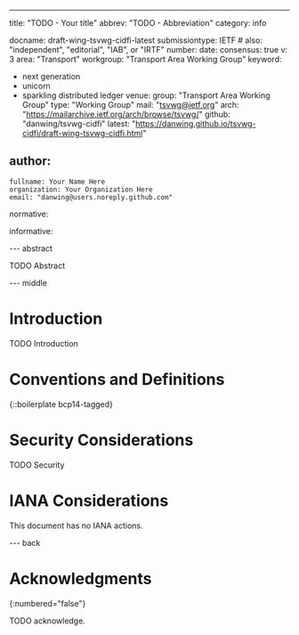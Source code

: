 ---
title: "TODO - Your title"
abbrev: "TODO - Abbreviation"
category: info

docname: draft-wing-tsvwg-cidfi-latest
submissiontype: IETF  # also: "independent", "editorial", "IAB", or "IRTF"
number:
date:
consensus: true
v: 3
area: "Transport"
workgroup: "Transport Area Working Group"
keyword:
 - next generation
 - unicorn
 - sparkling distributed ledger
venue:
  group: "Transport Area Working Group"
  type: "Working Group"
  mail: "tsvwg@ietf.org"
  arch: "https://mailarchive.ietf.org/arch/browse/tsvwg/"
  github: "danwing/tsvwg-cidfi"
  latest: "https://danwing.github.io/tsvwg-cidfi/draft-wing-tsvwg-cidfi.html"

author:
 -
    fullname: Your Name Here
    organization: Your Organization Here
    email: "danwing@users.noreply.github.com"

normative:

informative:


--- abstract

TODO Abstract


--- middle

# Introduction

TODO Introduction


# Conventions and Definitions

{::boilerplate bcp14-tagged}


# Security Considerations

TODO Security


# IANA Considerations

This document has no IANA actions.


--- back

# Acknowledgments
{:numbered="false"}

TODO acknowledge.
